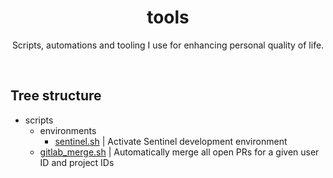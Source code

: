 <div align="center">
  
# tools

Scripts, automations and tooling I use for enhancing personal quality of life.

</div>
<br />

## Tree structure

- scripts
  - environments
    - [sentinel.sh](https://github.com/72mins/tools/blob/main/scripts/environments/sentinel.sh) | Activate Sentinel development environment
  - [gitlab_merge.sh](https://github.com/72mins/tools/blob/main/scripts/gitlab_merge.sh) | Automatically merge all open PRs for a given user ID and project IDs
